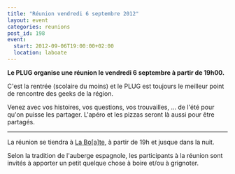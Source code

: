 ```yaml
---
title: "Réunion vendredi 6 septembre 2012"
layout: event
categories: reunions
post_id: 198
event:
  start: 2012-09-06T19:00:00+02:00
  location: laboate
---
```

**Le PLUG organise une réunion le vendredi 6 septembre à partir de 19h00.**

C'est la rentrée (scolaire du moins) et le PLUG est toujours le meilleur point de rencontre des geeks de la région.

Venez avec vos histoires, vos questions, vos trouvailles, … de l'été pour qu'on puisse les partager.
L'apéro et les pizzas seront là aussi pour être partagés.

----
La réunion se tiendra à [La Bo\[a\]te](http://laboate.com/), à partir de 19h et jusque dans la nuit.

Selon la tradition de l'auberge espagnole, les participants à la réunion sont invités à apporter un petit quelque chose à boire et/ou à grignoter.
